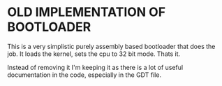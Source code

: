 # OLD IMPLEMENTATION OF BOOTLOADER

This is a very simplistic purely assembly based bootloader that does the job.
It loads the kernel, sets the cpu to 32 bit mode. Thats it.

Instead of removing it I'm keeping it as there is a lot of useful documentation
in the code, especially in the GDT file.
